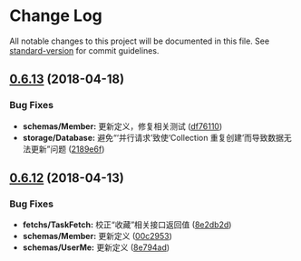 # Change Log

All notable changes to this project will be documented in this file. See [standard-version](https://github.com/conventional-changelog/standard-version) for commit guidelines.

<a name="0.6.13"></a>
## [0.6.13](https://github.com/teambition/teambition-sdk/compare/v0.6.12...v0.6.13) (2018-04-18)


### Bug Fixes

* **schemas/Member:** 更新定义，修复相关测试 ([df76110](https://github.com/teambition/teambition-sdk/commit/df76110))
* **storage/Database:** 避免“‘并行请求’致使‘Collection 重复创建’而导致数据无法更新”问题 ([2189e6f](https://github.com/teambition/teambition-sdk/commit/2189e6f))



<a name="0.6.12"></a>
## [0.6.12](https://github.com/teambition/teambition-sdk/compare/v0.6.11...v0.6.12) (2018-04-13)


### Bug Fixes

* **fetchs/TaskFetch:** 校正“收藏”相关接口返回值 ([8e2db2d](https://github.com/teambition/teambition-sdk/commit/8e2db2d))
* **schemas/Member:** 更新定义 ([00c2953](https://github.com/teambition/teambition-sdk/commit/00c2953))
* **schemas/UserMe:** 更新定义 ([8e794ad](https://github.com/teambition/teambition-sdk/commit/8e794ad))

